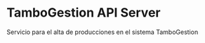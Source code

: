 # TamboGestion API Server
Servicio para el alta de producciones en el sistema TamboGestion

<!-- journalctl -f -u tambogestiongoserver -->